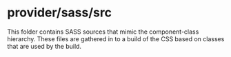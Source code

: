 # provider/sass/src

This folder contains SASS sources that mimic the component-class hierarchy. These files
are gathered in to a build of the CSS based on classes that are used by the build.
